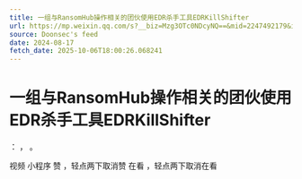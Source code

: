 ```yaml
---
title: 一组与RansomHub操作相关的团伙使用EDR杀手工具EDRKillShifter
url: https://mp.weixin.qq.com/s?__biz=Mzg3OTc0NDcyNQ==&mid=2247492179&idx=1&sn=128d42ff117f09f0ea8bd87f422b15e1
source: Doonsec's feed
date: 2024-08-17
fetch_date: 2025-10-06T18:00:26.068241
---
```


# 一组与RansomHub操作相关的团伙使用EDR杀手工具EDRKillShifter

：
，
。

视频
小程序
赞
，轻点两下取消赞
在看
，轻点两下取消在看